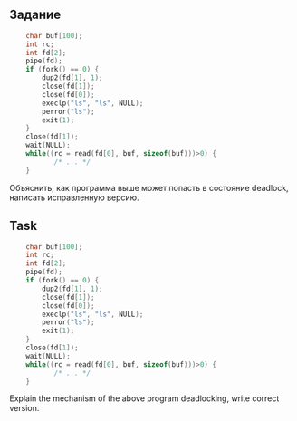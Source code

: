 ## Задание

```c
	char buf[100];
	int rc;
	int fd[2];
	pipe(fd);
	if (fork() == 0) {
		dup2(fd[1], 1);
		close(fd[1]);
		close(fd[0]);
		execlp("ls", "ls", NULL);
		perror("ls");
		exit(1);
	}
	close(fd[1]);
	wait(NULL);
	while((rc = read(fd[0], buf, sizeof(buf)))>0) {
		   /* ... */
	}
```

Объяснить, как программа выше может попасть в состояние deadlock, написать исправленную версию.

## Task

```c
	char buf[100];
	int rc;
	int fd[2];
	pipe(fd);
	if (fork() == 0) {
		dup2(fd[1], 1);
		close(fd[1]);
		close(fd[0]);
		execlp("ls", "ls", NULL);
		perror("ls");
		exit(1);
	}
	close(fd[1]);
	wait(NULL);
	while((rc = read(fd[0], buf, sizeof(buf)))>0) {
		   /* ... */
	}
```

Explain the mechanism of the above program deadlocking, write correct version.
